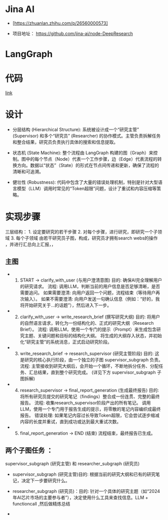 

# Jina  AI

- [https://zhuanlan.zhihu.com/p/26560000573]



- 项目地址： https://github.com/jina-ai/node-DeepResearch



# LangGraph



# 代码

[link](https://github.com/langchain-ai/open_deep_research)

# 设计
- 分层结构 (Hierarchical Structure): 系统被设计成一个“研究主管” (Supervisor) 和多个“研究员” (Researcher) 的协作模式。主管负责拆解任务和整合结果，研究员负责执行具体的搜索和信息提取。
- 状态机 (State Machine): 整个流程由 LangGraph 构建的图（Graph）来控制。图中的每个节点（Node）代表一个工作步骤，边（Edge）代表流程的转换方向。数据以“状态”（State）的形式在节点间传递和更新，确保了流程的清晰和可追溯。

- 健壮性 (Robustness): 代码中包含了大量的错误处理机制，特别是针对大型语言模型（LLM）调用时常见的“Token超限”问题，设计了重试和内容压缩等策略。



# 实现步骤

三层结构： 1. 设定要研究的若干步骤 2. 对每个步骤，进行研究，即研究一个子领域 3. 每个子领域 由若干研究员子图，构成，研究员才拥有search webs的操作 ，并进行汇总向上汇报，，

## 主图

- 1. START -> clarify_with_user (与用户澄清意图)
目的: 确保AI完全理解用户的研究请求。
流程:
调用LLM，判断当前的用户信息是否足够清晰，是否需要追问。
如果需要澄清: 向用户返回一个问题，流程结束（等待用户再次输入）。
如果不需要澄清: 向用户发送一句确认信息（例如：“好的，我将开始研究关于...的话题”），然后进入下一步。
- 2. clarify_with_user -> write_research_brief (撰写研究大纲)
目的: 将用户的自然语言请求，转化为一份结构化的、正式的研究大纲（Research Brief）。
流程:
调用LLM，使用一个专门的提示（Prompt）来生成包含研究主题、关键问题和目标的结构化大纲。
将生成的大纲存入状态，并初始化“研究主管”的系统消息，正式启动研究阶段。
- 3. write_research_brief -> research_supervisor (研究主管阶段)
目的: 这是研究的核心执行阶段，由一个独立的子图 supervisor_subgraph 负责。
流程: 主管接收到研究大纲后，会开始一个循环，不断地拆分任务、分配任务、汇总结果，直到整个研究完成。
(详见下方 supervisor_subgraph 子图拆解)
- 4. research_supervisor -> final_report_generation (生成最终报告)
目的: 将所有研究员提交的研究笔记（findings）整合成一份连贯、完整的最终报告。
流程:
收集research_supervisor阶段产出的所有笔记。
调用LLM，使用一个专门用于报告生成的提示，将零散的笔记内容编织成最终报告。
错误处理: 如果笔记内容过长导致Token超限，它会尝试逐步缩减内容的长度并重试，直到成功或达到最大重试次数。
- 5. final_report_generation -> END (结束)
流程结束，最终报告已生成。




## 两个子图任务 ：
 supervisor_subgraph (研究主管) 和 researcher_subgraph (研究员)

- supervisor_subgraph (研究主管)目的: 根据当前的研究大纲和已有的研究笔记，决定下一步要研究什么。

- researcher_subgraph (研究员)：目的: 针对一个具体的研究主题（如“2024年AI芯片市场的主要参与者”），决定使用什么工具来查找信息。LLM + functioncall ,然后做精炼总结
- 
